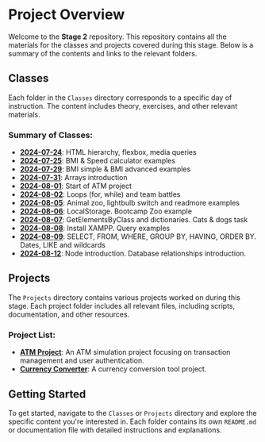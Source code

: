 # Project Overview

Welcome to the **Stage 2** repository. This repository contains all the materials for the classes and projects covered during this stage. Below is a summary of the contents and links to the relevant folders.

## Classes

Each folder in the `Classes` directory corresponds to a specific day of instruction. The content includes theory, exercises, and other relevant materials.

### Summary of Classes:

-   **[2024-07-24](./Classes/2024-07-24/)**: HTML hierarchy, flexbox, media queries
-   **[2024-07-25](./Classes/2024-07-25/)**: BMI & Speed calculator examples
-   **[2024-07-29](./Classes/2024-07-29/)**: BMI simple & BMI advanced examples
-   **[2024-07-31](./Classes/2024-07-31/)**: Arrays introduction
-   **[2024-08-01](./Classes/2024-08-01/)**: Start of ATM project
-   **[2024-08-02](./Classes/2024-08-02/)**: Loops (for, while) and team battles
-   **[2024-08-05](./Classes/2024-08-05/)**: Animal zoo, lightbulb switch and readmore examples
-   **[2024-08-06](./Classes/2024-08-06/)**: LocalStorage. Bootcamp Zoo example
-   **[2024-08-07](./Classes/2024-08-07/)**: GetElementsByClass and dictionaries. Cats & dogs task
-   **[2024-08-08](./Classes/2024-08-08/)**: Install XAMPP. Query examples
-   **[2024-08-09](./Classes/2024-08-09/)**: SELECT, FROM, WHERE, GROUP BY, HAVING, ORDER BY. Dates, LIKE and wildcards
-   **[2024-08-12](./Classes/2024-08-12/)**: Node introduction. Database relationships introduction.

## Projects

The `Projects` directory contains various projects worked on during this stage. Each project folder includes all relevant files, including scripts, documentation, and other resources.

### Project List:

-   **[ATM Project](./Projects/atm/)**: An ATM simulation project focusing on transaction management and user authentication.
-   **[Currency Converter](./Projects/currency/)**: A currency conversion tool project.

## Getting Started

To get started, navigate to the `Classes` or `Projects` directory and explore the specific content you're interested in. Each folder contains its own `README.md` or documentation file with detailed instructions and explanations.
